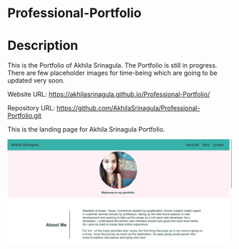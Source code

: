 # Professional-Portfolio

# Description

This is the Portfolio of Akhila Srinagula. The Portfolio is still in progress. There are few placeholder images for time-being which are going to be updated very soon.

Website URL: https://akhilasrinagula.github.io/Professional-Portfolio/

Repository URL: https://github.com/AkhilaSrinagula/Professional-Portfolio.git

This is the landing page for Akhila Srinagula Portfolio.

![Image of how the webpage looks](assets/Portfolio.png)

